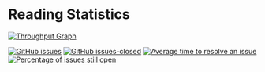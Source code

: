 # Reading Statistics

[![Throughput Graph](https://graphs.waffle.io/kchen0x/reading/throughput.svg)](https://waffle.io/kchen0x/reading/metrics/throughput) 

[![GitHub issues](https://img.shields.io/github/issues/kchen0x/reading.svg)](https://GitHub.com/kchen0x/reading/issues/) [![GitHub issues-closed](https://img.shields.io/github/issues-closed/kchen0x/reading.svg)](https://GitHub.com/kchen0x/reading/issues?q=is%3Aissue+is%3Aclosed) [![Average time to resolve an issue](http://isitmaintained.com/badge/resolution/kchen0x/reading.svg)](http://isitmaintained.com/project/kchen0x/reading "Average time to resolve an issue") [![Percentage of issues still open](http://isitmaintained.com/badge/open/kchen0x/reading.svg)](http://isitmaintained.com/project/kchen0x/reading "Percentage of issues still open")
